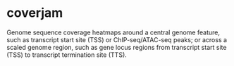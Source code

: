 # coverjam
Genome sequence coverage heatmaps around a central genome feature, such as transcript start site (TSS) or ChIP-seq/ATAC-seq peaks; or across a scaled genome region, such as gene locus regions from transcript start site (TSS) to transcript termination site (TTS).
